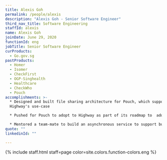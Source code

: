 ```yaml
---
title: Alexis Goh
permalink: /people/alexis
description: "Alexis Goh - Senior Software Engineer"
third_nav_title: Software Engineering
staffId: alexis
name: Alexis Goh
joinDate: June 29, 2020
functionId: eng
jobTitle: Senior Software Engineer
curProducts:
  - Go.gov.sg
pastProducts:
  - Homer
  - Isomer
  - CheckFirst
  - OGP-Singhealth
  - Healthcare
  - CheckWho
  - Pouch
accomplishments: >-
  * Designed and built file sharing architecture for Pouch, which supported
  Highway's use-case

  * Pushed for Pouch to adopt to Highway as part of its roadmap to  address significant user groups and gain familiarity with the problem space of file-sharing

  * Mentored a team-mate to build an asynchronous service to support bulk QR code generation
quote: ""
linkedinId: ""

---
```


{% include staff.html staff=page color=site.colors.function-colors.eng %}
